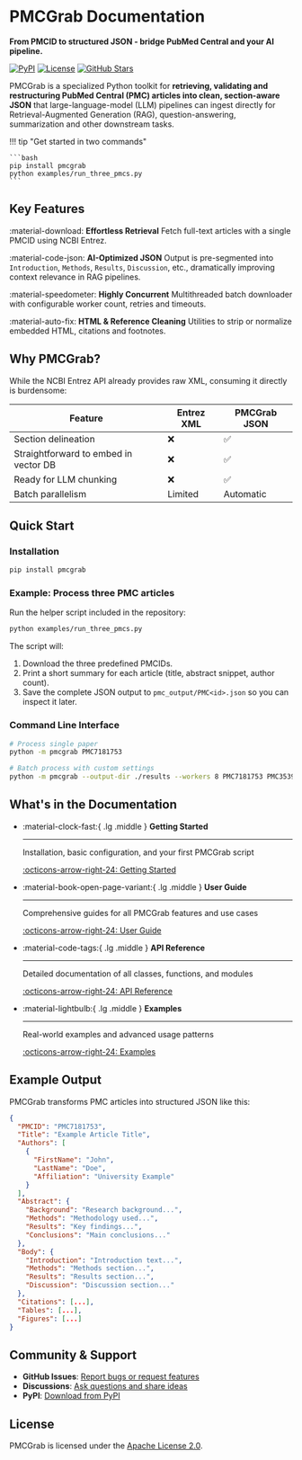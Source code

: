 # PMCGrab Documentation

**From PMCID to structured JSON - bridge PubMed Central and your AI pipeline.**

[![PyPI](https://img.shields.io/pypi/v/PMCGrab.svg)](https://pypi.org/project/PMCGrab/)
[![License](https://img.shields.io/badge/License-Apache%202.0-blue.svg)](https://github.com/rajdeepmondaldotcom/pmcgrab/blob/main/LICENSE)
[![GitHub Stars](https://img.shields.io/github/stars/rajdeepmondaldotcom/pmcgrab?style=social)](https://github.com/rajdeepmondaldotcom/pmcgrab)

PMCGrab is a specialized Python toolkit for **retrieving, validating and restructuring PubMed Central (PMC) articles into clean, section-aware JSON** that large-language-model (LLM) pipelines can ingest directly for Retrieval-Augmented Generation (RAG), question-answering, summarization and other downstream tasks.

!!! tip "Get started in two commands"

    ```bash
    pip install pmcgrab
    python examples/run_three_pmcs.py
    ```

## Key Features

:material-download: **Effortless Retrieval**
Fetch full-text articles with a single PMCID using NCBI Entrez.

:material-code-json: **AI-Optimized JSON**
Output is pre-segmented into `Introduction`, `Methods`, `Results`, `Discussion`, etc., dramatically improving context relevance in RAG pipelines.

:material-speedometer: **Highly Concurrent**
Multithreaded batch downloader with configurable worker count, retries and timeouts.

:material-auto-fix: **HTML & Reference Cleaning**
Utilities to strip or normalize embedded HTML, citations and footnotes.

## Why PMCGrab?

While the NCBI Entrez API already provides raw XML, consuming it directly is burdensome:

| Feature                               | Entrez XML | PMCGrab JSON |
| ------------------------------------- | ---------- | ------------ |
| Section delineation                   | ❌         | ✅           |
| Straightforward to embed in vector DB | ❌         | ✅           |
| Ready for LLM chunking                | ❌         | ✅           |
| Batch parallelism                     | Limited    | Automatic    |

## Quick Start

### Installation

```bash
pip install pmcgrab
```

### Example: Process three PMC articles

Run the helper script included in the repository:

```bash
python examples/run_three_pmcs.py
```

The script will:

1. Download the three predefined PMCIDs.
2. Print a short summary for each article (title, abstract snippet, author count).
3. Save the complete JSON output to `pmc_output/PMC<id>.json` so you can inspect it later.

### Command Line Interface

```bash
# Process single paper
python -m pmcgrab PMC7181753

# Batch process with custom settings
python -m pmcgrab --output-dir ./results --workers 8 PMC7181753 PMC3539614
```

## What's in the Documentation

<div class="grid cards" markdown>

- :material-clock-fast:{ .lg .middle } **Getting Started**

  ***

  Installation, basic configuration, and your first PMCGrab script

  [:octicons-arrow-right-24: Getting Started](getting-started/installation.md)

- :material-book-open-page-variant:{ .lg .middle } **User Guide**

  ***

  Comprehensive guides for all PMCGrab features and use cases

  [:octicons-arrow-right-24: User Guide](user-guide/basic-usage.md)

- :material-code-tags:{ .lg .middle } **API Reference**

  ***

  Detailed documentation of all classes, functions, and modules

  [:octicons-arrow-right-24: API Reference](api/core.md)

- :material-lightbulb:{ .lg .middle } **Examples**

  ***

  Real-world examples and advanced usage patterns

  [:octicons-arrow-right-24: Examples](examples/python-examples.md)

</div>

## Example Output

PMCGrab transforms PMC articles into structured JSON like this:

```json
{
  "PMCID": "PMC7181753",
  "Title": "Example Article Title",
  "Authors": [
    {
      "FirstName": "John",
      "LastName": "Doe",
      "Affiliation": "University Example"
    }
  ],
  "Abstract": {
    "Background": "Research background...",
    "Methods": "Methodology used...",
    "Results": "Key findings...",
    "Conclusions": "Main conclusions..."
  },
  "Body": {
    "Introduction": "Introduction text...",
    "Methods": "Methods section...",
    "Results": "Results section...",
    "Discussion": "Discussion section..."
  },
  "Citations": [...],
  "Tables": [...],
  "Figures": [...]
}
```

## Community & Support

- **GitHub Issues**: [Report bugs or request features](https://github.com/rajdeepmondaldotcom/pmcgrab/issues)
- **Discussions**: [Ask questions and share ideas](https://github.com/rajdeepmondaldotcom/pmcgrab/discussions)
- **PyPI**: [Download from PyPI](https://pypi.org/project/pmcgrab/)

## License

PMCGrab is licensed under the [Apache License 2.0](about/license.md).
